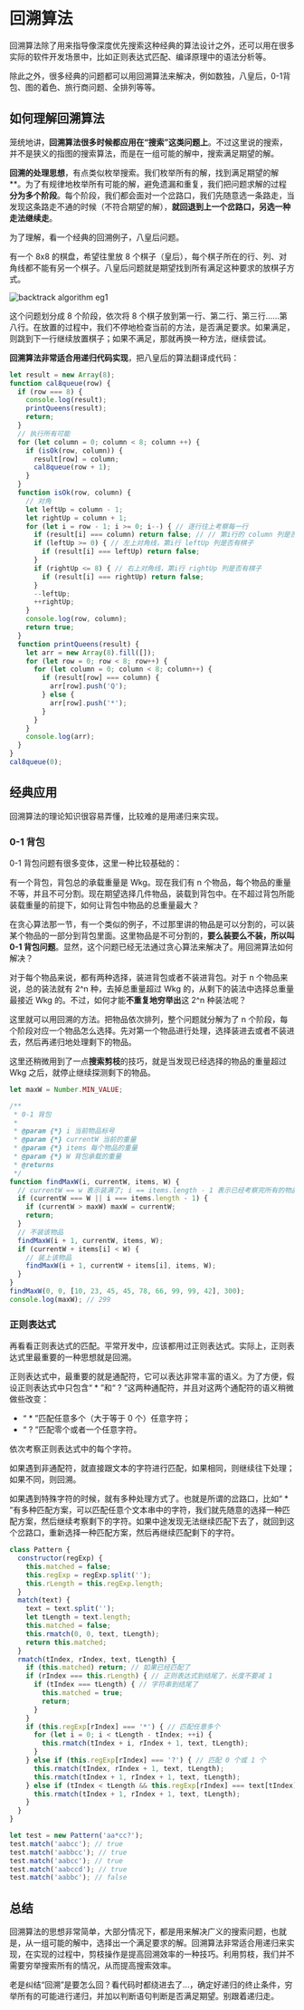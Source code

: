 # 回溯算法

回溯算法除了用来指导像深度优先搜索这种经典的算法设计之外，还可以用在很多实际的软件开发场景中，比如正则表达式匹配、编译原理中的语法分析等。

除此之外，很多经典的问题都可以用回溯算法来解决，例如数独，八皇后，0-1背包、图的着色、旅行商问题、全排列等等。

## 如何理解回溯算法

笼统地讲，**回溯算法很多时候都应用在“搜索”这类问题上**。不过这里说的搜索，并不是狭义的指图的搜索算法，而是在一组可能的解中，搜索满足期望的解。

**回溯的处理思想**，有点类似枚举搜索。我们枚举所有的解，找到满足期望的解**。为了有规律地枚举所有可能的解，避免遗漏和重复，我们把问题求解的过程**分为多个阶段**。每个阶段，我们都会面对一个岔路口，我们先随意选一条路走，当发现这条路走不通的时候（不符合期望的解），**就回退到上一个岔路口，另选一种走法继续走**。

为了理解，看一个经典的回溯例子，八皇后问题。

有一个 8x8 的棋盘，希望往里放 8 个棋子（皇后），每个棋子所在的行、列、对角线都不能有另一个棋子。八皇后问题就是期望找到所有满足这种要求的放棋子方式。

![backtrack algorithm eg1](../../.vuepress/public/images/algorithm-backtrackAlgorithm-eg1.png)

这个问题划分成 8 个阶段，依次将 8 个棋子放到第一行、第二行、第三行……第八行。在放置的过程中，我们不停地检查当前的方法，是否满足要求。如果满足，则跳到下一行继续放置棋子；如果不满足，那就再换一种方法，继续尝试。

**回溯算法非常适合用递归代码实现**，把八皇后的算法翻译成代码：

```js
let result = new Array(8);
function cal8queue(row) {
  if (row === 8) {
    console.log(result);
    printQueens(result);
    return;
  }
  // 执行所有可能
  for (let column = 0; column < 8; column ++) {
    if (isOk(row, column)) {
      result[row] = column;
      cal8queue(row + 1);
    }
  }
  function isOk(row, column) {
    // 对角
    let leftUp = column - 1;
    let rightUp = column + 1;
    for (let i = row - 1; i >= 0; i--) { // 逐行往上考察每一行
      if (result[i] === column) return false; // // 第i行的 column 列是否有棋子
      if (leftUp >= 0) { // 左上对角线，第i行 leftUp 列是否有棋子
        if (result[i] === leftUp) return false;
      }
      if (rightUp <= 8) { // 右上对角线，第i行 rightUp 列是否有棋子
        if (result[i] === rightUp) return false;
      }
      --leftUp;
      ++rightUp;
    }
    console.log(row, column);
    return true;
  }
  function printQueens(result) {
    let arr = new Array(8).fill([]);
    for (let row = 0; row < 8; row++) {
      for (let column = 0; column < 8; column++) {
        if (result[row] === column) {
          arr[row].push('Q');
        } else {
          arr[row].push('*');
        }
      }
    }
    console.log(arr);
  }
}
cal8queue(0);
```

## 经典应用

回溯算法的理论知识很容易弄懂，比较难的是用递归来实现。

### 0-1 背包

0-1 背包问题有很多变体，这里一种比较基础的：

有一个背包，背包总的承载重量是 Wkg。现在我们有 n 个物品，每个物品的重量不等，并且不可分割。现在期望选择几件物品，装载到背包中。在不超过背包所能装载重量的前提下，如何让背包中物品的总重量最大？

在贪心算法那一节，有一个类似的例子，不过那里讲的物品是可以分割的，可以装某个物品的一部分到背包里面。这里物品是不可分割的，**要么装要么不装，所以叫 0-1 背包问题**。显然，这个问题已经无法通过贪心算法来解决了。用回溯算法如何解决？

对于每个物品来说，都有两种选择，装进背包或者不装进背包。对于 n 个物品来说，总的装法就有 2^n 种，去掉总重量超过 Wkg 的，从剩下的装法中选择总重量最接近 Wkg 的。不过，如何才能**不重复地穷举出**这 2^n 种装法呢？

这里就可以用回溯的方法。把物品依次排列，整个问题就分解为了 n 个阶段，每个阶段对应一个物品怎么选择。先对第一个物品进行处理，选择装进去或者不装进去，然后再递归地处理剩下的物品。

这里还稍微用到了一点**搜索剪枝**的技巧，就是当发现已经选择的物品的重量超过 Wkg 之后，就停止继续探测剩下的物品。

```js
let maxW = Number.MIN_VALUE;

/**
 * 0-1 背包
 *
 * @param {*} i 当前物品标号
 * @param {*} currentW 当前的重量
 * @param {*} items 每个物品的重量
 * @param {*} W 背包承载的重量
 * @returns
 */
function findMaxW(i, currentW, items, W) {
  // currentW == w 表示装满了; i == items.length - 1 表示已经考察完所有的物品
  if (currentW === W || i === items.length - 1) {
    if (currentW > maxW) maxW = currentW;
    return;
  }
  // 不装该物品
  findMaxW(i + 1, currentW, items, W);
  if (currentW + items[i] < W) {
    // 装上该物品
    findMaxW(i + 1, currentW + items[i], items, W);
  }
}
findMaxW(0, 0, [10, 23, 45, 45, 78, 66, 99, 99, 42], 300);
console.log(maxW); // 299
```

### 正则表达式

再看看正则表达式的匹配。平常开发中，应该都用过正则表达式。实际上，正则表达式里最重要的一种思想就是回溯。

正则表达式中，最重要的就是通配符，它可以表达非常丰富的语义。为了方便，假设正则表达式中只包含“ * ”和“ ? ”这两种通配符，并且对这两个通配符的语义稍微做些改变：
- “ * ”匹配任意多个（大于等于 0 个）任意字符；
- “ ? ”匹配零个或者一个任意字符。

依次考察正则表达式中的每个字符。

如果遇到非通配符，就直接跟文本的字符进行匹配，如果相同，则继续往下处理；如果不同，则回溯。

如果遇到特殊字符的时候，就有多种处理方式了。也就是所谓的岔路口，比如“ * ”有多种匹配方案，可以匹配任意个文本串中的字符，我们就先随意的选择一种匹配方案，然后继续考察剩下的字符。如果中途发现无法继续匹配下去了，就回到这个岔路口，重新选择一种匹配方案，然后再继续匹配剩下的字符。

```js
class Pattern {
  constructor(regExp) {
    this.matched = false;
    this.regExp = regExp.split('');
    this.rLength = this.regExp.length;
  }
  match(text) {
    text = text.split('');
    let tLength = text.length;
    this.matched = false;
    this.rmatch(0, 0, text, tLength);
    return this.matched;
  }
  rmatch(tIndex, rIndex, text, tLength) {
    if (this.matched) return; // 如果已经匹配了
    if (rIndex === this.rLength) { // 正则表达式到结尾了，长度不要减 1
      if (tIndex === tLength) { // 字符串到结尾了
        this.matched = true;
        return;
      }
    }
    if (this.regExp[rIndex] === '*') { // 匹配任意多个
      for (let i = 0; i < tLength - tIndex; ++i) {
        this.rmatch(tIndex + i, rIndex + 1, text, tLength);
      }
    } else if (this.regExp[rIndex] === '?') { // 匹配 0 个或 1 个
      this.rmatch(tIndex, rIndex + 1, text, tLength);
      this.rmatch(tIndex + 1, rIndex + 1, text, tLength);
    } else if (tIndex < tLength && this.regExp[rIndex] === text[tIndex]) { // 纯字符串匹配
      this.rmatch(tIndex + 1, rIndex + 1, text, tLength);
    }
  }
}

let test = new Pattern('aa*cc?');
test.match('aabcc'); // true
test.match('aabbcc'); // true
test.match('aabcc'); // true
test.match('aabccd'); // true
test.match('aabbc'); // false
```

## 总结

回溯算法的思想非常简单，大部分情况下，都是用来解决广义的搜索问题，也就是，从一组可能的解中，选择出一个满足要求的解。回溯算法非常适合用递归来实现，在实现的过程中，剪枝操作是提高回溯效率的一种技巧。利用剪枝，我们并不需要穷举搜索所有的情况，从而提高搜索效率。

老是纠结“回溯”是要怎么回？看代码时都绕进去了...，确定好递归的终止条件，穷举所有的可能进行递归，并加以判断语句判断是否满足期望。别跟着递归走。